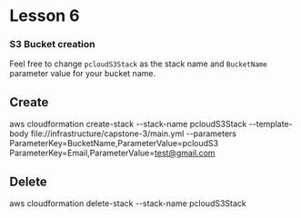 # Lesson 6

### S3 Bucket creation


Feel free to change `pcloudS3Stack` as the stack name and `BucketName` parameter value for your bucket name.

## Create
aws cloudformation create-stack --stack-name pcloudS3Stack --template-body file://infrastructure/capstone-3/main.yml --parameters ParameterKey=BucketName,ParameterValue=pcloudS3 ParameterKey=Email,ParameterValue=test@gmail.com

## Delete
aws cloudformation delete-stack --stack-name pcloudS3Stack